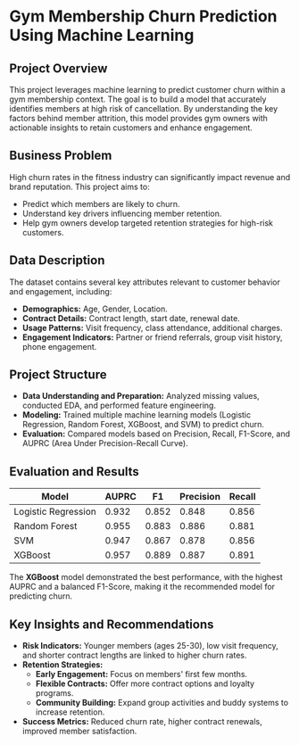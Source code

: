 # Gym Membership Churn Prediction Using Machine Learning

## Project Overview
This project leverages machine learning to predict customer churn within a gym membership context. The goal is to build a model that accurately identifies members at high risk of cancellation. By understanding the key factors behind member attrition, this model provides gym owners with actionable insights to retain customers and enhance engagement.

## Business Problem
High churn rates in the fitness industry can significantly impact revenue and brand reputation. This project aims to:
- Predict which members are likely to churn.
- Understand key drivers influencing member retention.
- Help gym owners develop targeted retention strategies for high-risk customers.

## Data Description
The dataset contains several key attributes relevant to customer behavior and engagement, including:
- **Demographics:** Age, Gender, Location.
- **Contract Details:** Contract length, start date, renewal date.
- **Usage Patterns:** Visit frequency, class attendance, additional charges.
- **Engagement Indicators:** Partner or friend referrals, group visit history, phone engagement.

## Project Structure
- **Data Understanding and Preparation:** Analyzed missing values, conducted EDA, and performed feature engineering.
- **Modeling:** Trained multiple machine learning models (Logistic Regression, Random Forest, XGBoost, and SVM) to predict churn.
- **Evaluation:** Compared models based on Precision, Recall, F1-Score, and AUPRC (Area Under Precision-Recall Curve).

## Evaluation and Results
| Model             | AUPRC | F1   | Precision | Recall |
|-------------------|-------|------|-----------|--------|
| Logistic Regression | 0.932 | 0.852 | 0.848     | 0.856  |
| Random Forest       | 0.955 | 0.883 | 0.886     | 0.881  |
| SVM                 | 0.947 | 0.867 | 0.878     | 0.856  |
| XGBoost             | 0.957 | 0.889 | 0.887     | 0.891  |

The **XGBoost** model demonstrated the best performance, with the highest AUPRC and a balanced F1-Score, making it the recommended model for predicting churn.

## Key Insights and Recommendations
- **Risk Indicators:** Younger members (ages 25-30), low visit frequency, and shorter contract lengths are linked to higher churn rates.
- **Retention Strategies:**
  - **Early Engagement:** Focus on members' first few months.
  - **Flexible Contracts:** Offer more contract options and loyalty programs.
  - **Community Building:** Expand group activities and buddy systems to increase retention.
- **Success Metrics:** Reduced churn rate, higher contract renewals, improved member satisfaction.
